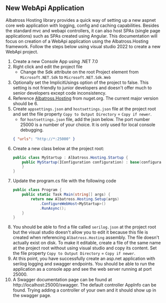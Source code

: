 ## New WebApi Application
Albatross Hosting library provides a quick way of setting up a new aspnet core web application with logging, config and caching capabilities.  Besides the standard mvc and webapi controllers, it can also host SPAs (single page applications) such as SPAs created using Angular.  This documentation will focus on creation of a WebApi application using the Albatross.Hosting framework.  Follow the steps below using visual studio 2022 to create a new WebApi project.

1. Create a new Console App using .NET 7.0
1. Right click and edit the project file 
	* Change the Sdk attribute on the root Project element from `Microsoft.NET.Sdk` to `Microsoft.NET.Sdk.Web`
1. Optionally set the ImplicitUsings option of the project to false.  This setting is not friendly to junior developers and doesn't offer much to senior developers except code inconsistency.
1. Reference [Albatross.Hosting](https://www.nuget.org/packages/Albatross.Hosting) from nuget.org.  The current major version should be 6.
1. Create `appsettings.json` and `hostsettings.json` file at the project root and set the file property `Copy to Output Directory` = `Copy if newer`.
	* for `hostsettings.json` file, add the json below.  The port number 25000 is a number of your choice.  It is only used for local console debugging.
	```json 
	{ "urls": "http://*:25000" } 
	```
1. Create a new class below at the project root:
	```c#
	public class MyStartup : Albatross.Hosting.Startup {
       	public MyStartup(IConfiguration configuration) : base(configuration) {
       	}
   	}
	```
1. Update the program.cs file with the following code
	```c#
	public class Program {
		public static Task Main(string[] args) {
			return new Albatross.Hosting.Setup(args)
				.ConfigureWebHost<MyStartup>()
				.RunAsync();
		}
	}
	```
1. You should be able to find a file called `serilog.json` at the project root but the visual studio doesn't allow you to edit it because this file is created when referencing `Albatross.Hosting` assembly.  The file doesn't actually exist on disk.  To make it editable, create a file of the same name at the project root without using visual studio and copy its content.  Set the file property `Copy to Output Directory` = `Copy if newer`.
1. At this point, you have successfully create an asp.net application with serilog logging and swagger endpoints.  You should be able to run the application as a console app and see the web server running at port 25000.
1. A Swagger documentation page can be found at http://localhost:25000/swagger.  The default controller AppInfo can be found.  Trying adding a controller of your own and it should show up in the swagger page.